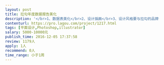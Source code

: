 ```yaml
---                
layout: post       
title: 拉勾年度数据报告美化           
description: '</br>1、数据表美化</br>2、设计插画</br>3、设计风格要与拉勾的品牌调性相符</br>4、项目周期一周</br>'     
contenturl: https://pro.lagou.com/project/1217.html      
tags: [平面设计,Photoshop,illustrator]            
salary: 5000-10000元          
publish_time: 2016-12-05 17:37:58         
review: 1179人                   
apply: 1人                   
recommend: 0人                   
time_range: 小于1周              
---                 
```

